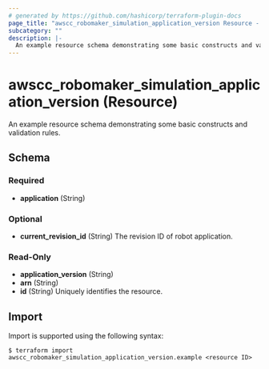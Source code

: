 ```yaml
---
# generated by https://github.com/hashicorp/terraform-plugin-docs
page_title: "awscc_robomaker_simulation_application_version Resource - terraform-provider-awscc"
subcategory: ""
description: |-
  An example resource schema demonstrating some basic constructs and validation rules.
---
```


# awscc_robomaker_simulation_application_version (Resource)

An example resource schema demonstrating some basic constructs and validation rules.



<!-- schema generated by tfplugindocs -->
## Schema

### Required

- **application** (String)

### Optional

- **current_revision_id** (String) The revision ID of robot application.

### Read-Only

- **application_version** (String)
- **arn** (String)
- **id** (String) Uniquely identifies the resource.

## Import

Import is supported using the following syntax:

```shell
$ terraform import awscc_robomaker_simulation_application_version.example <resource ID>
```
